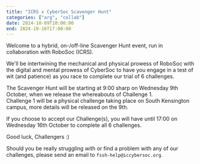 ```yaml
---
title: "ICRS x CyberSoc Scavenger Hunt"
categories: ["arg", "collab"]
date: 2024-10-09T10:00:00
end: 2024-10-16T17:00:00
---
```


Welcome to a hybrid, on-/off-line Scavenger Hunt event, run in collaboration with RoboSoc (ICRS).
<!--more-->
We'll be intertwining the mechanical and physical prowess of RoboSoc with the digital and mental prowess of CyberSoc to have you engage in a test of wit (and patience) as you race to complete our trial of 6 challenges.

The Scavenger Hunt will be starting at 9:00 sharp on Wednesday 9th October, when we release the whereabouts of Challenge 1.\
Challenge 1 will be a physical challenge taking place on South Kensington campus, more details will be released on the 9th.

If you choose to accept our Challenge(s), you will have until 17:00 on Wednesday 16th October to complete all 6 challenges.

Good luck, Challengers \:)

Should you be really struggling with or find a problem with any of our challenges, please send an email to `fssh-help@iccybersoc.org`.
